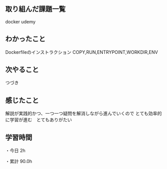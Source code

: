 ## 取り組んだ課題一覧

docker udemy

## わかったこと

Dockerfileのインストラクション
COPY,RUN,ENTRYPOINT,WORKDIR,ENV

## 次やること

つづき

## 感じたこと

解説が実践的かつ、一つ一つ疑問を解消しながら進んでいくので
とても効率的に学習が進む　とてもありがたい

## 学習時間

・今日 2h

・累計 90.0h